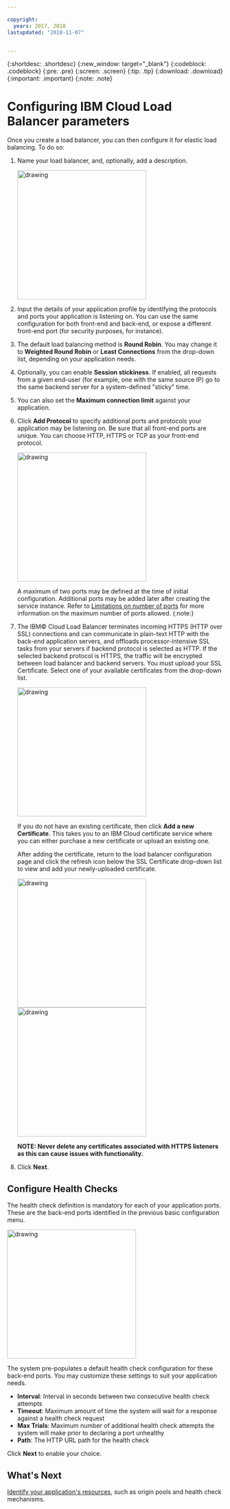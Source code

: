 ```yaml
---

copyright:
  years: 2017, 2018
lastupdated: "2018-11-07"


---
```


{:shortdesc: .shortdesc}
{:new_window: target="_blank"}
{:codeblock: .codeblock}
{:pre: .pre}
{:screen: .screen}
{:tip: .tip}
{:download: .download}
{:important: .important}
{:note: .note}

# Configuring IBM Cloud Load Balancer parameters
Once you create a load balancer, you can then configure it for elastic load balancing. To do so:

1. Name your load balancer, and, optionally, add a description.

	<img src="images/lb-config-basic.png" alt="drawing" style="width: 300px;"/>

2. Input the details of your application profile by identifying the protocols and ports your application is listening on. You can use the same configuration for both front-end and back-end, or expose a different front-end port (for security purposes, for instance).

3. The default load balancing method is **Round Robin**. You may change it to **Weighted Round Robin** or **Least Connections** from the drop-down list, depending on your application needs.

4. Optionally, you can enable **Session stickiness**. If enabled, all requests from a given end-user (for example, one with the same source IP) go to the same backend server for a system-defined "sticky" time.

5. You can also set the **Maximum connection limit** against your application.

6. Click **Add Protocol** to specify additional ports and protocols your application may be listening on. Be sure that all front-end ports are unique. You can choose HTTP, HTTPS or TCP as your front-end protocol.

	<img src="images/lb-add-protocol.png" alt="drawing" style="width: 300px;"/>

	A maximum of two ports may be defined at the time of initial configuration. Additional ports may be added later after creating the service instance. Refer to [Limitations on number of ports](/docs/infrastructure/loadbalancer-service?topic=loadbalancer-service-faqs-for-ibm-cloud-load-balancer#what-s-the-maximum-number-of-virtual-ports-i-can-define-with-my-load-balancer-service-) for more information on the maximum number of ports allowed.
{:note:}

7. The IBM© Cloud Load Balancer terminates incoming HTTPS (HTTP over SSL) connections and can communicate in plain-text HTTP with the back-end application servers, and offloads processor-intensive SSL tasks from your servers if backend protocol is selected as HTTP. If the selected backend protocol is HTTPS, the traffic will be encrypted between load balancer and backend servers. You must upload your SSL Certificate. Select one of your available certificates from the drop-down list.  

	<img src="images/lb-ssl-cert.png" alt="drawing" style="width: 300px;"/>

	If you do not have an existing certificate, then click **Add a new Certificate**. This takes you to an IBM Cloud certificate service where you can either purchase a new certificate or upload an existing one. 
	
	After adding the certificate, return to the load balancer configuration page and click the refresh icon below the SSL Certificate drop-down list to view and add your newly-uploaded certificate.

	<img src="images/order-ssl-cert.png" alt="drawing" style="width: 300px;"/>

	<img src="images/refresh-cert.png" alt="drawing" style="width: 300px;"/>

	**NOTE: Never delete any certificates associated with HTTPS listeners as this can cause issues with functionality.**

8. Click **Next**.

## Configure Health Checks
The health check definition is mandatory for each of your application ports. These are the back-end ports identified in the previous basic configuration menu.

<img src="images/config-health-check.png" alt="drawing" style="width: 300px;"/>

The system pre-populates a default health check configuration for these back-end ports. You may customize these settings to suit your application needs.

* **Interval**: Interval in seconds between two consecutive health check attempts
* **Timeout**: Maximum amount of time the system will wait for a response against a health check request
* **Max Trials**: Maximum number of additional health check attempts the system will make prior to declaring a port unhealthy
* **Path**: The HTTP URL path for the health check     

Click **Next** to enable your choice.

## What's Next
[Identify your application's resources](/docs/infrastructure/loadbalancer-service?topic=loadbalancer-service-identifying-your-application-server-resources), such as origin pools and health check mechanisms.
